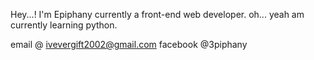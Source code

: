 Hey...!
I'm Epiphany currently a front-end web developer. 
oh... yeah am currently learning python.

email @ ivevergift2002@gmail.com
facebook @3piphany
